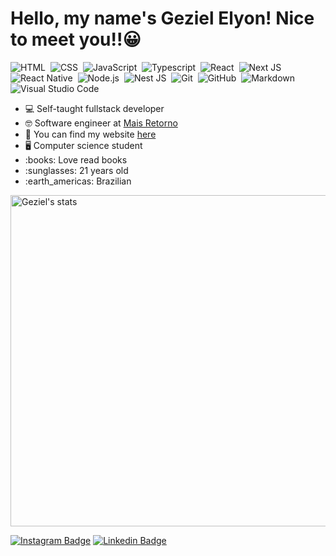 <h1>Hello, my name's Geziel Elyon! Nice to meet you!!😀</h1>

![HTML](https://img.shields.io/badge/-HTML-000000?style=flat&logo=HTML5)&nbsp;
![CSS](https://img.shields.io/badge/-CSS-000000?style=flat&logo=CSS3&logoColor=1572B6)&nbsp;
![JavaScript](https://img.shields.io/badge/-JavaScript-000000?style=flat&logo=javascript)&nbsp;
![Typescript](https://img.shields.io/badge/-Typescript-000000?style=flat&logo=typescript)&nbsp;
![React](https://img.shields.io/badge/-React-000000?style=flat&logo=react)&nbsp;
![Next JS](https://img.shields.io/badge/-Next-000000?style=flat&logo=next.js)&nbsp;
![React Native](https://img.shields.io/badge/-React%20Native-000000?style=flat&logo=react)&nbsp;
![Node.js](https://img.shields.io/badge/-Node.js-000000?style=flat&logo=node.js)&nbsp;
![Nest JS](https://img.shields.io/badge/-nestjs-000000?style=flat&logo=nestjs&logoColor=red)&nbsp;
![Git](https://img.shields.io/badge/-Git-000000?style=flat&logo=git)&nbsp;
![GitHub](https://img.shields.io/badge/-GitHub-000000?style=flat&logo=github)&nbsp;
![Markdown](https://img.shields.io/badge/-Markdown-000000?style=flat&logo=markdown)&nbsp;
![Visual Studio Code](https://img.shields.io/badge/-Visual%20Studio%20Code-000000?style=flat&logo=visual-studio-code&logoColor=007ACC)&nbsp;

<ul>
  <li>💻 Self-taught fullstack developer</li>
  <li>🤓 Software engineer at <a target="_blank" href="https://maisretorno.com/">Mais Retorno</a></li>
  <li>🤘 You can find my website <a target="_blank" href="https://gezielelyon.com">here</a></li>
  <li>🖥 Computer science student</li>
  <li>:books: Love read books</li>
  <li>:sunglasses: 21 years old</li>
  <li>:earth_americas: Brazilian</li>
</ul>

<img width="530em" src="https://github-readme-stats.vercel.app/api?username=programador404&show_icons=true&theme=great-gatsby" alt="Geziel's stats"/>
  
[![Instagram Badge](https://img.shields.io/badge/-@gezielelyon-black?style=flat-square&labelColor=black&logo=instagram&logoColor=yellow&link=https://instagram.com/gezielelyon)](https://instagram.com/gezielelyon) 
[![Linkedin Badge](https://img.shields.io/badge/-Geziel%20Elyon-black?style=flat-square&logo=Linkedin&logoColor=yellow&link=https://www.linkedin.com/in/geziel-elyon-a0a1381a5/)](https://www.linkedin.com/in/geziel-elyon-a0a1381a5/)
